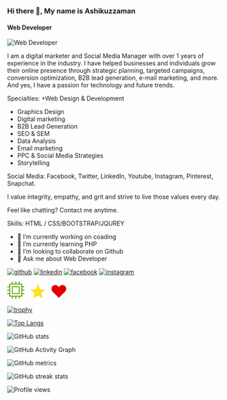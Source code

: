 ### Hi there 👋, My name is Ashikuzzaman
#### Web Developer
![Web Developer](https://media.licdn.com/dms/image/D5616AQHUp8hdwrqz5A/profile-displaybackgroundimage-shrink_350_1400/0/1672231958145?e=1680134400&v=beta&t=us9cKfet2R5yv5Cb6XGG6LH-vneDuywUOswgYaGqjsA)

I am a digital marketer and Social Media Manager with over 1 years of experience in the industry.
I have helped businesses and individuals grow their online presence through strategic planning, targeted campaigns, conversion optimization, B2B lead generation, e-mail marketing, and more. And yes, I have a passion for technology and future trends.

Specialties:
+Web Design & Development
+ Graphics Design
+ Digital marketing
+ B2B Lead Generation
+ SEO & SEM
+ Data Analysis
+ Email marketing
+ PPC & Social Media Strategies
+ Storytelling

Social Media: Facebook, Twitter, LinkedIn, Youtube, Instagram, Pinterest, Snapchat.

I value integrity, empathy, and grit and strive to live those values every day.

Feel like chatting? Contact me anytime.

Skills:  HTML / CSS/BOOTSTRAP/JQUREY

- 🔭 I’m currently working on coading 
- 🌱 I’m currently learning PHP 
- 👯 I’m looking to collaborate on Github 
- 💬 Ask me about Web Developer 


[<img src='https://cdn.jsdelivr.net/npm/simple-icons@3.0.1/icons/github.svg' alt='github' height='40'>](https://github.com/ashikwd)  [<img src='https://cdn.jsdelivr.net/npm/simple-icons@3.0.1/icons/linkedin.svg' alt='linkedin' height='40'>](https://www.linkedin.com/in/https://www.linkedin.com/in/md-ashikuzzaman-264070249//)  [<img src='https://cdn.jsdelivr.net/npm/simple-icons@3.0.1/icons/facebook.svg' alt='facebook' height='40'>](https://www.facebook.com/https://www.facebook.com/ashik.soikote)  [<img src='https://cdn.jsdelivr.net/npm/simple-icons@3.0.1/icons/instagram.svg' alt='instagram' height='40'>](https://www.instagram.com/https://www.instagram.com/ashikuzzamansoikote//)  

<a href='https://docs.github.com/en/developers'><img src='https://raw.githubusercontent.com/acervenky/animated-github-badges/master/assets/devbadge.gif' width='40' height='40'></a> <a href='https://stars.github.com/'><img src='https://raw.githubusercontent.com/acervenky/animated-github-badges/master/assets/starbadge.gif' width='35' height='35'></a> <a href='https://docs.github.com/en/github/supporting-the-open-source-community-with-github-sponsors'><img src='https://raw.githubusercontent.com/acervenky/animated-github-badges/master/assets/sponsorbadge.gif' width='35' height='35'></a> 

[![trophy](https://github-profile-trophy.vercel.app/?username=ashikwd)](https://github.com/ryo-ma/github-profile-trophy)

[![Top Langs](https://github-readme-stats.vercel.app/api/top-langs/?username=ashikwd)](https://github.com/anuraghazra/github-readme-stats)

![GitHub stats](https://github-readme-stats.vercel.app/api?username=ashikwd&show_icons=true&count_private=true)  

![GitHub Activity Graph](https://activity-graph.herokuapp.com/graph?username=ashikwd)  

![GitHub metrics](https://metrics.lecoq.io/ashikwd)  

![GitHub streak stats](https://streak-stats.demolab.com/?user=ashikwd)  

![Profile views](https://gpvc.arturio.dev/ashikwd)  
